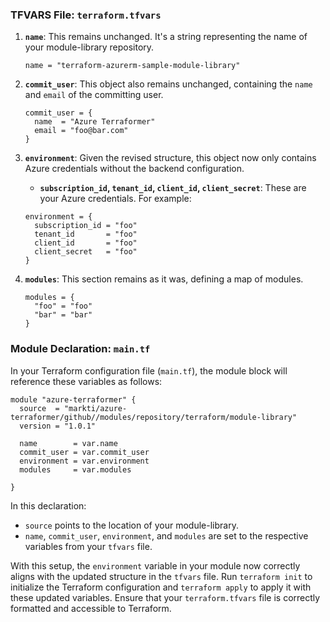 ### TFVARS File: `terraform.tfvars`

1. **`name`**: This remains unchanged. It's a string representing the name of your module-library repository.
   ```
   name = "terraform-azurerm-sample-module-library"
   ```

2. **`commit_user`**: This object also remains unchanged, containing the `name` and `email` of the committing user.
   ```
   commit_user = {
     name  = "Azure Terraformer"
     email = "foo@bar.com"
   }
   ```

3. **`environment`**: Given the revised structure, this object now only contains Azure credentials without the backend configuration.
   - **`subscription_id`, `tenant_id`, `client_id`, `client_secret`**: These are your Azure credentials.
   For example:
   ```
   environment = {
     subscription_id = "foo"
     tenant_id       = "foo"
     client_id       = "foo"
     client_secret   = "foo"
   }
   ```

4. **`modules`**: This section remains as it was, defining a map of modules.
   ```
   modules = {
     "foo" = "foo"
     "bar" = "bar"
   }
   ```

### Module Declaration: `main.tf`

In your Terraform configuration file (`main.tf`), the module block will reference these variables as follows:

```
module "azure-terraformer" {
  source  = "markti/azure-terraformer/github//modules/repository/terraform/module-library"
  version = "1.0.1"

  name        = var.name
  commit_user = var.commit_user
  environment = var.environment
  modules     = var.modules

}
```

In this declaration:
- `source` points to the location of your module-library.
- `name`, `commit_user`, `environment`, and `modules` are set to the respective variables from your `tfvars` file.

With this setup, the `environment` variable in your module now correctly aligns with the updated structure in the `tfvars` file. Run `terraform init` to initialize the Terraform configuration and `terraform apply` to apply it with these updated variables. Ensure that your `terraform.tfvars` file is correctly formatted and accessible to Terraform.